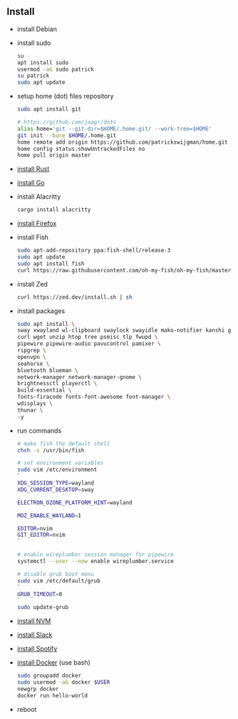 ## Install

- install Debian
- install sudo

  ```bash
  su -
  apt install sudo
  usermod -aG sudo patrick
  su patrick
  sudo apt update
  ```

- setup home (dot) files repository

  ```bash
  sudo apt install git

  # https://github.com/jaagr/dots
  alias home='git --git-dir=$HOME/.home.git/ --work-tree=$HOME'
  git init --bare $HOME/.home.git
  home remote add origin https://github.com/patrickswijgman/home.git
  home config status.showUntrackedFiles no
  home pull origin master
  ```

- [install Rust](https://www.rust-lang.org/tools/install)
- [install Go](https://go.dev/doc/install)
- install Alacritty

  ```bash
  cargo install alacritty
  ```

- [install Firefox](https://support.mozilla.org/en-US/kb/install-firefox-linux#w_install-firefox-deb-package-for-debian-based-distributions)
- install Fish

  ```bash
  sudo apt-add-repository ppa:fish-shell/release-3
  sudo apt update
  sudo apt install fish
  curl https://raw.githubusercontent.com/oh-my-fish/oh-my-fish/master/bin/install | fish
  ```

- install Zed

  ```bash
  curl https://zed.dev/install.sh | sh
  ```

- install packages

  ```bash
  sudo apt install \
  sway xwayland wl-clipboard swaylock swayidle mako-notifier kanshi grimshot xdg-desktop-portal-wlr \
  curl wget unzip htop tree psmisc tlp fwupd \
  pipewire pipewire-audio pavucontrol pamixer \
  ripgrep \
  openvpn \
  seahorse \
  bluetooth blueman \
  network-manager network-manager-gnome \
  brightnessctl playerctl \
  build-essential \
  fonts-firacode fonts-font-awesome font-manager \
  wdisplays \
  thunar \
  -y
  ```

- run commands

  ```bash
  # make fish the default shell
  chsh -s /usr/bin/fish

  # set environment variables
  sudo vim /etc/environment
  `
  XDG_SESSION_TYPE=wayland
  XDG_CURRENT_DESKTOP=sway

  ELECTRON_OZONE_PLATFORM_HINT=wayland

  MOZ_ENABLE_WAYLAND=1

  EDITOR=nvim
  GIT_EDITOR=nvim
  `

  # enable wireplumber session manager for pipewire
  systemctl --user --now enable wireplumber.service

  # disable grub boot menu
  sudo vim /etc/default/grub
  `
  GRUB_TIMEOUT=0
  `
  sudo update-grub
  ```

- [install NVM](https://github.com/nvm-sh/nvm)
- [install Slack](https://slack.com/downloads/linux)
- [install Spotify](https://www.spotify.com/us/download/linux/)
- [install Docker](https://docs.docker.com/engine/install/debian/#install-using-the-repository) (use bash)

  ```bash
  sudo groupadd docker
  sudo usermod -aG docker $USER
  newgrp docker
  docker run hello-world
  ```

- reboot
